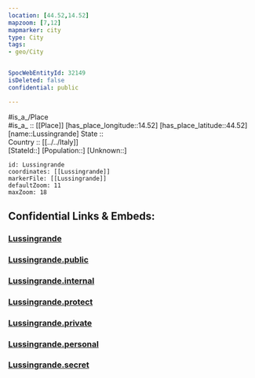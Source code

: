```yaml
---
location: [44.52,14.52] 
mapzoom: [7,12] 
mapmarker: city 
type: City
tags:
- geo/City


SpocWebEntityId: 32149
isDeleted: false
confidential: public

---
```

#is_a_/Place  
#is_a_ :: [[Place]] 
[has_place_longitude::14.52] 
[has_place_latitude::44.52] 
[name::Lussingrande] 
State ::  
Country :: [[../../Italy]]  
[StateId::] 
[Population::] 
[Unknown::] 


```leaflet
id: Lussingrande
coordinates: [[Lussingrande]] 
markerFile: [[Lussingrande]] 
defaultZoom: 11 
maxZoom: 18
```


## Confidential Links & Embeds: 

### [Lussingrande](/_Standards/Earth/Continent/Europe/Europe~South/Italy/City/Lussingrande.md) 

### [Lussingrande.public](/_public/Earth/Continent/Europe/Europe~South/Italy/City/Lussingrande.public.md) 

### [Lussingrande.internal](/_internal/Earth/Continent/Europe/Europe~South/Italy/City/Lussingrande.internal.md) 

### [Lussingrande.protect](/_protect/Earth/Continent/Europe/Europe~South/Italy/City/Lussingrande.protect.md) 

### [Lussingrande.private](/_private/Earth/Continent/Europe/Europe~South/Italy/City/Lussingrande.private.md) 

### [Lussingrande.personal](/_personal/Earth/Continent/Europe/Europe~South/Italy/City/Lussingrande.personal.md) 

### [Lussingrande.secret](/_secret/Earth/Continent/Europe/Europe~South/Italy/City/Lussingrande.secret.md)

